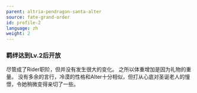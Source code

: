 ```yaml
---
parent: altria-pendragon-santa-alter
source: fate-grand-order
id: profile-2
language: zh
weight: 2
---
```


### 羁绊达到Lv.2后开放

尽管成了Rider职阶，但并没有发生很大的变化。
之所以体重增加是因为礼物的重量。
没有多余的言行，冷漠的性格和Alter十分相似，但打从心底对圣诞老人的憧憬，令她稍微变得亲切了一些。
